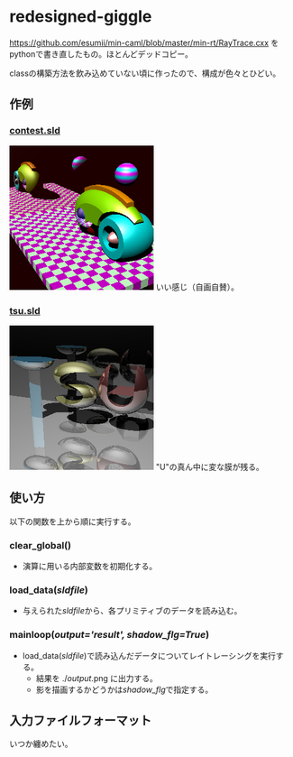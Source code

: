 redesigned-giggle
====

https://github.com/esumii/min-caml/blob/master/min-rt/RayTrace.cxx をpythonで書き直したもの。ほとんどデッドコピー。

classの構築方法を飲み込めていない頃に作ったので、構成が色々とひどい。

## 作例

### [contest.sld](https://github.com/esumii/min-caml/blob/master/min-rt/contest.sld)
![contest.sld](result_contest_200412_2.png)
いい感じ（自画自賛）。

### [tsu.sld](https://github.com/esumii/min-caml/blob/master/min-rt/tsu.sld)
![tsu.sld](result_tsu_200412.png)
"U"の真ん中に変な膜が残る。

## 使い方
以下の関数を上から順に実行する。

### clear_global()
- 演算に用いる内部変数を初期化する。

### load_data(*sldfile*)
- 与えられた*sldfile*から、各プリミティブのデータを読み込む。

### mainloop(*output='result', shadow_flg=True*)
- load_data(*sldfile*)で読み込んだデータについてレイトレーシングを実行する。
    - 結果を ./*output*.png に出力する。
    - 影を描画するかどうかは*shadow_flg*で指定する。

## 入力ファイルフォーマット
いつか纏めたい。


